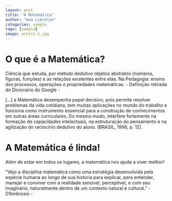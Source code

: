 ```yaml
---
layout: post
title: "A Matemática"
author: "Ana Librelon"
categories: sample
tags: [sample]
image: arctic-1.jpg
---
```


# O que é a Matemática?

Ciência que estuda, por método dedutivo objetos abstratos (números, figuras, funções) e as relações existentes entre elas. Na Pedagogia: ensino dos processos, operações e propriedades  matemáticas.
                                                                                          - Definição retirada do Dicionário do Google - 
 
 
 
[...] a Matemática desempenha papel decisivo, pois permite resolver problemas da vida cotidiana, tem muitas aplicações no mundo do trabalho e funciona como instrumento essencial para a construção de conhecimentos em outras áreas curriculares. Do mesmo modo, interfere fortemente na formação de capacidades intelectuais, na estruturação do pensamento e na agilização do raciocínio dedutivo do aluno. (BRASIL, 1998, p. 12).



# A Matemática é linda!

Além de estar em todos os lugares, a matemática nos ajuda a viver melhor!

“Vejo a disciplina matemática como uma estratégia desenvolvida pela espécie humana ao longo de sua historia para explicar, para entender, manejar e conviver com a realidade sensível, perceptível, e com seu imaginário, naturalmente dentro de um contexto natural e cultural.”  - D’Ambrosio - 

